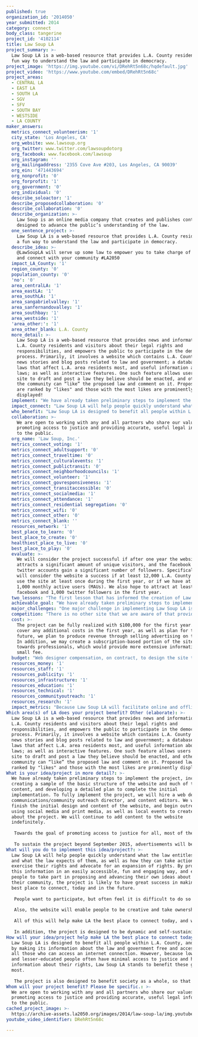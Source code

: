 ```yaml
---
published: true
organization_id: '2014050'
year_submitted: 2014
category: connect
body_class: tangerine
project_id: '4102114'
title: Law Soup LA
project_summary: >-
  Law Soup LA is a web-based resource that provides L.A. County residents with a
  fun way to understand the law and participate in democracy.
project_image: 'https://img.youtube.com/vi/DRehRt5n68c/hqdefault.jpg'
project_video: 'https://www.youtube.com/embed/DRehRt5n68c'
project_areas:
  - CENTRAL LA
  - EAST LA
  - SOUTH LA
  - SGV
  - SFV
  - SOUTH BAY
  - WESTSIDE
  - LA COUNTY
maker_answers:
  metrics_connect_volunteerism: '1'
  city_state: 'Los Angeles, CA'
  org_website: www.lawsoup.org
  org_twitter: www.twitter.com/lawsoupdotorg
  org_facebook: www.facebook.com/lawsoup
  org_instagram: ''
  org_mailingaddress: '2355 Cove Ave #203, Los Angeles, CA 90039'
  org_ein: '471443694'
  org_nonprofit: '0'
  org_forprofit: '1'
  org_government: '0'
  org_individual: '0'
  describe_soloactor: '1'
  describe_proposedcollaboration: '0'
  describe_collaboration: '0'
  describe_organization: >-
    Law Soup is an online media company that creates and publishes content
    designed to advance the public’s understanding of the law.
  one_sentence_project: >-
    Law Soup LA is a web-based resource that provides L.A. County residents with
    a fun way to understand the law and participate in democracy.
  describe_idea: >-
    @LawSoupLA will serve up some law to empower you to take charge of your life
    and connect with your community #LA2050
  impact_LA_County: '1'
  region_county: '0'
  population_county: '0'
  'no': '0'
  area_centralLA: '1'
  area_eastLA: '1'
  area_southLA: '1'
  area_sangabrielvalley: '1'
  area_sanfernandovalley: '1'
  area_southbay: '1'
  area_westside: '1'
  'area_other:': '1'
  area_other_blank: L.A. County
  more_detail: >-
    Law Soup LA is a web-based resource that provides news and information for
    L.A. County residents and visitors about their legal rights and
    responsibilities, and empowers the public to participate in the democratic
    process. Primarily, it involves a website which contains L.A. County focused
    news stories and blog posts related to law and government; a database of key
    laws that affect L.A. area residents most, and useful information about such
    laws; as well as interactive features. One such feature allows users of the
    site to draft and post a law they believe should be enacted, and others in
    the community can “like” the proposed law and comment on it. Proposed laws
    are ranked by "likes" and those with the most likes are prominently
    displayed!
  implement: "We have already taken preliminary steps to implement the project, including creating a sample of the basic structure of the website and much of the content, and developing a detailed plan to complete the initial implementation. To fully implement the project, we will hire a web designer, a communications/community outreach director, and content editors. We will then finish the initial design and content of the website, and begin outreach, using social media and print media, as well as local events to create buzz about the project. We will continue to add content to the website indefinitely.\r\n\r\nTowards the goal of promoting access to justice for all, most of the content will be free and will be easily accessible to anyone who can access an internet connection. The content will be written in an accessible and engaging format, in plain language.\r\n\r\nTo sustain the project beyond September 2015, advertisements will be displayed, and revenue will be collected from companies or organizations that advertise on the site. We may also later establish a subscription-based portion of the site geared towards professionals, which would provide more extensive information for a small fee."
  impact_connect: "Law Soup LA will help people quickly understand what the law entitles them to and what the law expects of them, as well as how they can take action to exercise their rights and advocate for an expansion of rights. By providing this information in an easily accessible, fun and engaging way, and empowering people to take part in proposing and advancing their own ideas about laws for their community, the project is likely to have great success in making LA the best place to connect, today and in the future.\r\n\r\nPeople want to participate, but often feel it is difficult to do so when they don’t know the basics, especially when it comes to local government which can be opaque and complex, and receives less coverage by the media. Law Soup LA can quickly get people up to speed, and build community discussions based around facts rather than rhetoric, so that discussions are as civil and productive as possible. While online interaction can be very productive and make people feel connected to the community, we know face to face interaction is even better. Law Soup LA will encourage users to take the conversation offline and to show up at community events and neighborhood council meetings to discuss important issues. \r\n\r\nAlso, the website will enable people to be creative and take ownership of their society by proposing their own laws. The feedback they will get from the community will certainly be a great learning experience, and the potential support from the community of one’s proposed laws can truly be an exciting and affirming experience. In addition, the interactive facebook page and twitter account, and other social media will all work towards the goal of engaging with people to help them understand their rights and responsibilities, and to feel connected to their community and their government. \r\n\r\nAll of this will help make LA the best place to connect today, and will allow this connectivity to expand over the years, as people become more comfortable and confident with their understanding of the laws and legal and political system. Law Soup LA intends to create the conditions that spawn a new way of thinking that is passed down to future generations, so that by 2050 most people in LA County will have the knowledge and confidence to assert their rights and participate in their communities more fully. \r\n\r\nIn addition, the project is designed to be dynamic and self-sustaining to endure through 2050 and beyond."
  who_benefit: "Law Soup LA is designed to benefit all people within L.A. County, and does so by making its information about the law and government free and accessible to all those who can access an internet connection. However, because lower-income and lesser-educated people often have minimal access to justice and have less information about their rights, Law Soup LA stands to benefit these groups the most.\r\n\r\nThe project is also designed to benefit society as a whole, so that as people begin to feel more empowered and connected to their community and government, they will be inspired to work to make it a better place. We will continually evaluate the project to ensure that it is indeed benefiting all possible people, and if we find it is not, will make the changes necessary to achieve this goal. "
  collaboration: >-
    We are open to working with any and all partners who share our values of
    promoting access to justice and providing accurate, useful legal information
    to the public.
  org_name: 'Law Soup, Inc.'
  metrics_connect_voting: '1'
  metrics_connect_adultsupport: '0'
  metrics_connect_traveltime: '0'
  metrics_connect_culturalevents: '1'
  metrics_connect_publictransit: '0'
  metrics_connect_neighborhoodcouncils: '1'
  metrics_connect_volunteer: '1'
  metrics_connect_govresponsiveness: '1'
  metrics_connect_transitaccessible: '0'
  metrics_connect_socialmedia: '1'
  metrics_connect_attendance: '1'
  metrics_connect_residential segregation: '0'
  metrics_connect_wifi: '0'
  metrics_connect_other: '0'
  metrics_connect_blank: ''
  resources_network: '1'
  best_place_to_learn: '0'
  best_place_to_create: '0'
  healthiest_place_to_live: '0'
  best_place_to_play: '0'
  evaluate: >-
    We will consider the project successful if after one year the website
    attracts a significant amount of unique visitors, and the facebook and
    twitter accounts gain a significant number of followers. Specifically, we
    will consider the website a success if at least 12,000 L.A. County residents
    use the site at least once during the first year, or if we have at least
    1,000 monthly active users (MAUs). We also hope to attract at least 1,000
    facebook and 1,000 twitter followers in the first year.
  two_lessons: "The first lesson that has informed the creation of Law Soup LA is that more people than ever are being excluded from access to justice. As a licensed California attorney, I have seen the increased need for legal services, and the unfortunate inability of the legal system to meet those needs. Due to increased caseloads at pro bono law firms which exceed capacity and funds, the legal system is not adequately meeting the needs of the most vulnerable, as well as much of the middle class who increasingly cannot afford legal services. While Law Soup LA is not intended to replace legal services, it will go a long way towards reducing the need for these services. Much of the legal problems that people encounter are preventable with simple and accessible legal information. \r\n\r\nThe second lesson is that we know people want to be more involved in the community, and to participate more in the decision-making process for their community. However, the political system is too opaque and complex for most people to feel comfortable becoming involved in this way. To make the strongest impact in voicing one’s opinion on a proposed law or government action, one needs to have the proper background information, including what the current law is, the reason for the law, the authority of the government entity in taking the proposed action, and how an individual can influence the entity, whether by voting in an upcoming election or potentially suing the entity in court. Law Soup LA aims to provide all of this information, and in a fun and easily accessible way."
  achievable_goal: "We have already taken preliminary steps to implement the project, including creating a sample of the basic structure of the website and much of the content, and developing a detailed plan to complete the initial implementation. To fully implement the project, we will hire a web designer, a communications/community outreach director, and content editors. We will then finish the initial design and content of the website, and begin outreach, using social media and print media, as well as local events to create buzz about the project. We will continue to add content to the website indefinitely.\r\n\r\nGiven what we have already implemented in just two months, it is reasonable to expect that the initial launch and outreach can be achieved within 6 months. Though of course we will continue to add content to the website and continue our outreach efforts indefinitely. "
  major_challenges: "One major challenge in implementing Law Soup LA is ensuring the accuracy of the information provided. Accuracy can be ensured by checking the information against multiple sources, including possibly consulting with outside lawyers and other experts. We will provide citations to as much content as possible so that people can verify for themselves that the information we provide is reliable. \r\n\r\nThat said, although we will do everything possible to ensure accuracy and reliability, we do not plan to make guarantees about reliability of the information. Law Soup LA will not be a law firm nor provide legal advice, and will not be held liable for incorrect information. The project is more of a starting point for legal inquiries, and the website will encourage users to seek an attorney when appropriate.\r\n\r\nA second major challenge is to ensure that people who use the website can easily navigate it and understand the information presented. We will meet this challenge by performing regular “user testing” to get feedback about the site from users, and will modify the format and content according to the results. We believe in being flexible and adaptable, and if the website is not connecting with users, we will experiment with new ideas to find the best way of accomplishing this goal."
  competition: "There is no other site that we are aware of that provides information about key laws, all in one place, that describes the differences in local laws for each city in L.A. County. Other websites, including those related to pro bono law firms, provide great resources that have in depth explanations of various laws, though not at a local level for all municipalities. In addition, these resources are geared towards assisting people after their rights have been violated, which is a reactive approach rather than a proactive one. In contrast, Law Soup LA is designed to help people take a proactive approach to knowing their rights. With Law Soup LA, people will be able to get a clear and concise breakdown of the laws they need to know to be able to prevent legal issues from arising or face these challenges at the time they occur.\r\n\r\nThese other resources are simply not as user friendly as Law Soup LA will be, since they do not provide the information in a form in which busy, working people will be able to easily and quickly benefit. It takes much time to find the information people need to know, and this deters many people from using these resources. It’s simply not feasible for people to read all of these materials to educate themselves about their rights."
  cost: >-
    The project can be fully realized with $100,000 for the first year. But to
    cover any additional costs in the first year, as well as plan for the
    future, we plan to produce revenue through selling advertising on the site.
    In addition, we may create a subscription-based portion of the site geared
    towards professionals, which would provide more extensive information for a
    small fee.
  budget: "Web designer compensation, on contract, to design the site to the specifications described above: $5,000\r\nCommunications/marketing/outreach director compensation, full time for one year: $40,000\r\nContent editors compensation, part time and hourly or paid per post: $25,000\r\nEvents: $5,000\r\nEquipment, including computers, tablets, mobile devices, software, servers and/or server contracts: $5,000\r\nAdvertising & outreach: $5,000\r\nOffice space - rent for small office: $10,000\r\nMiscellaneous: $5,000"
  resources_money: '1'
  resources_staff: '1'
  resources_publicity: '1'
  resources_infrastructure: '1'
  resources_education: '1'
  resources_technical: '1'
  resources_communityoutreach: '1'
  resources_research: '1'
  impact_metrics: "Because Law Soup LA will facilitate online and offline engagement in the community as well as democratic participation, the project will likely have the most direct impact on the above indicated metrics, though it may also have an indirect impact on those metrics not checked.\r\n\r\nFirst, as Angelenos begin accessing the website and learn about their rights and the legal and political system as a whole, those who have felt apathetic about voting due to a lack of knowledge will be more motivated to vote. Because minority groups generally have less access to such knowledge, these groups will be most significantly impacted by Law Soup LA, and thus voting rates by race will become less disparate.\r\n\r\nThe increased knowledge of the process and of the neighborhood council system in particular, as well as increased engagement in the democratic process through enabling community members to post proposed laws on the website will clearly increase participation in neighborhood councils.\r\n\r\nThe combination of increased voting and increased participation in neighborhood councils will very likely make government officials more responsive to residents’ needs. Indeed, robust participation in the proposed law section of the website in itself may put government officials on notice of the needs of users as identified on the website.\r\n\r\nAs Law Soup LA helps people become more knowledgeable, participate more in neighborhood councils, and become more aware of their ability to influence the creation of laws, this will naturally lead to more Angelenos becoming interested in volunteering on political and advocacy campaigns. The exposure to volunteering on campaigns will likely have a spillover effect to other types of volunteerism in the L.A. area, such as environmental cleanup projects and soup kitchens.\r\n\r\nLaw Soup LA will almost certainly have an impact on the amount of local social media friends Angelenos have as they meet and interact with members of the community on the site and through Law Soup LA’s facebook and twitter accounts. Because these interactions will be built around a positive and affirming environment that Law Soup LA will work to create, the online and offline friendships and connections created through the site will likely be beneficial and productive. This, in turn, will impact the metrics of adults getting sufficient emotional and social support, attendance at cultural events, and attendance at public/open street gatherings."
Which area(s) of LA does your project benefit? Other (elaborate): >-
  Law Soup LA is a web-based resource that provides news and information for
  L.A. County residents and visitors about their legal rights and
  responsibilities, and empowers the public to participate in the democratic
  process. Primarily, it involves a website which contains L.A. County focused
  news stories and blog posts related to law and government; a database of key
  laws that affect L.A. area residents most, and useful information about such
  laws; as well as interactive features. One such feature allows users of the
  site to draft and post a law they believe should be enacted, and others in the
  community can “like” the proposed law and comment on it. Proposed laws are
  ranked by "likes" and those with the most likes are prominently displayed!
What is your idea/project in more detail?: >-
  We have already taken preliminary steps to implement the project, including
  creating a sample of the basic structure of the website and much of the
  content, and developing a detailed plan to complete the initial
  implementation. To fully implement the project, we will hire a web designer, a
  communications/community outreach director, and content editors. We will then
  finish the initial design and content of the website, and begin outreach,
  using social media and print media, as well as local events to create buzz
  about the project. We will continue to add content to the website
  indefinitely.
   
   Towards the goal of promoting access to justice for all, most of the content will be free and will be easily accessible to anyone who can access an internet connection. The content will be written in an accessible and engaging format, in plain language.
   
   To sustain the project beyond September 2015, advertisements will be displayed, and revenue will be collected from companies or organizations that advertise on the site. We may also later establish a subscription-based portion of the site geared towards professionals, which would provide more extensive information for a small fee.
What will you do to implement this idea/project?: >-
  Law Soup LA will help people quickly understand what the law entitles them to
  and what the law expects of them, as well as how they can take action to
  exercise their rights and advocate for an expansion of rights. By providing
  this information in an easily accessible, fun and engaging way, and empowering
  people to take part in proposing and advancing their own ideas about laws for
  their community, the project is likely to have great success in making LA the
  best place to connect, today and in the future.
   
   People want to participate, but often feel it is difficult to do so when they don’t know the basics, especially when it comes to local government which can be opaque and complex, and receives less coverage by the media. Law Soup LA can quickly get people up to speed, and build community discussions based around facts rather than rhetoric, so that discussions are as civil and productive as possible. While online interaction can be very productive and make people feel connected to the community, we know face to face interaction is even better. Law Soup LA will encourage users to take the conversation offline and to show up at community events and neighborhood council meetings to discuss important issues. 
   
   Also, the website will enable people to be creative and take ownership of their society by proposing their own laws. The feedback they will get from the community will certainly be a great learning experience, and the potential support from the community of one’s proposed laws can truly be an exciting and affirming experience. In addition, the interactive facebook page and twitter account, and other social media will all work towards the goal of engaging with people to help them understand their rights and responsibilities, and to feel connected to their community and their government. 
   
   All of this will help make LA the best place to connect today, and will allow this connectivity to expand over the years, as people become more comfortable and confident with their understanding of the laws and legal and political system. Law Soup LA intends to create the conditions that spawn a new way of thinking that is passed down to future generations, so that by 2050 most people in LA County will have the knowledge and confidence to assert their rights and participate in their communities more fully. 
   
   In addition, the project is designed to be dynamic and self-sustaining to endure through 2050 and beyond.
How will your idea/project help make LA the best place to connect today? In LA2050?: >-
  Law Soup LA is designed to benefit all people within L.A. County, and does so
  by making its information about the law and government free and accessible to
  all those who can access an internet connection. However, because lower-income
  and lesser-educated people often have minimal access to justice and have less
  information about their rights, Law Soup LA stands to benefit these groups the
  most.
   
   The project is also designed to benefit society as a whole, so that as people begin to feel more empowered and connected to their community and government, they will be inspired to work to make it a better place. We will continually evaluate the project to ensure that it is indeed benefiting all possible people, and if we find it is not, will make the changes necessary to achieve this goal.
Whom will your project benefit? Please be specific.: >-
  We are open to working with any and all partners who share our values of
  promoting access to justice and providing accurate, useful legal information
  to the public.
cached_project_image: >-
  https://archive-assets.la2050.org/images/2014/law-soup-la/img.youtube.com/vi/DRehRt5n68c/hqdefault.jpg
youtube_video_identifier: DRehRt5n68c

---
```

